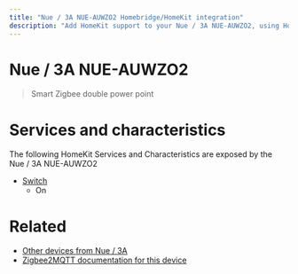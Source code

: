 ```yaml
---
title: "Nue / 3A NUE-AUWZO2 Homebridge/HomeKit integration"
description: "Add HomeKit support to your Nue / 3A NUE-AUWZO2, using Homebridge, Zigbee2MQTT and homebridge-z2m."
---
```

<!---
This file has been GENERATED using src/docgen/docgen.ts
DO NOT EDIT THIS FILE MANUALLY!
-->
# Nue / 3A NUE-AUWZO2
> Smart Zigbee double power point


# Services and characteristics
The following HomeKit Services and Characteristics are exposed by
the Nue / 3A NUE-AUWZO2

* [Switch](../../switch.md)
  * On


# Related
* [Other devices from Nue / 3A](../index.md#nue_3a)
* [Zigbee2MQTT documentation for this device](https://www.zigbee2mqtt.io/devices/NUE-AUWZO2.html)